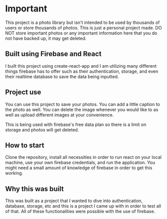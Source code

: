 # Important

This project is a photo library but isn't intended to be used by thousands of users or store thousands of photos.
This is just a personal project made. DO NOT store important photos or any important information here that you do not have backed up, it may get deleted.

## Built using Firebase and React

I built this project using create-react-app and I am utilizing many different things firebase has to offer such as their
authentication, storage, and even their realtime database to save the data being inputted.

## Project use

You can use this project to save your photos. You can add a little caption to the photo as well.
You can delete the image whenever you would like to as well as upload different images at your convenience.

This is being used with firebase's free data plan so there is a limit on storage and photos will get deleted.

## How to start

Clone the repository, install all necessities in order to run react on your local machine, use your own firebase credentials, and run the application.
You might need a small amount of knowledge of firebase in order to get this working.

## Why this was built

This was built as a project that I wanted to dive into authentication, database, storage, etc and this is a project I came up with in order to test all of that.
All of these functionalities were possible with the use of firebase.
